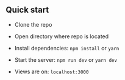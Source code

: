 ## Quick start
- Clone the repo

- Open directory where repo is located

- Install dependencies: `npm install` or `yarn`

- Start the server: `npm run dev` or `yarn dev`

- Views are on: `localhost:3000`
